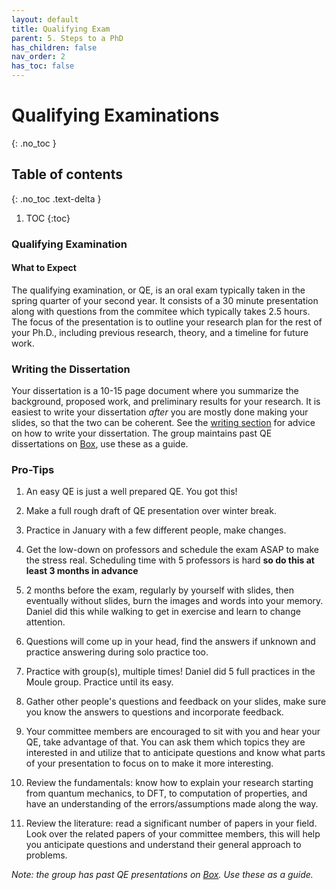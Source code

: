 ```yaml
---
layout: default
title: Qualifying Exam
parent: 5. Steps to a PhD
has_children: false
nav_order: 2
has_toc: false
---
```


# Qualifying Examinations

{: .no_toc }

## Table of contents

{: .no_toc .text-delta }

1. TOC
{:toc}

### Qualifying Examination

#### What to Expect

The qualifying examination, or QE, is an oral exam typically taken in the spring quarter of your second year.
It consists of a 30 minute presentation along with questions from the commitee which typically takes 2.5 hours.
The focus of the presentation is to outline your research plan for the rest of your Ph.D., including previous research,
theory, and a timeline for future work.

### Writing the Dissertation

Your dissertation is a 10-15 page document where you summarize the background, proposed work, and preliminary results for your research. It is easiest to write your dissertation *after* you are mostly done making your slides, so that the two can be coherent. See the [writing section](Writing.md) for advice on how to write your dissertation. The group maintains past QE dissertations on [Box](https://ucdavis.app.box.com/folder/80871253566), use these as a guide.

### Pro-Tips

1. An easy QE is just a well prepared QE. You got this!

2. Make a full rough draft of QE presentation over winter break.

3. Practice in January with a few different people, make changes.

4. Get the low-down on professors and schedule the exam ASAP to make the stress real. Scheduling time with 5 professors is hard **so do this at least 3 months in advance**

5. 2 months before the exam, regularly by yourself with slides, then eventually without slides, burn the images and words into your memory. Daniel did this while walking to get in exercise and learn to change attention.

6. Questions will come up in your head, find the answers if unknown and practice answering during solo practice too.

7. Practice with group(s), multiple times! Daniel did 5 full practices in the Moule group. Practice until its easy.

8. Gather other people's questions and feedback on your slides, make sure you know the answers to questions and incorporate feedback.

9. Your committee members are encouraged to sit with you and hear your QE, take advantage of that. You can ask them which topics they are interested in and utilize that to anticipate questions and know what parts of your presentation to focus on to make it more interesting.

10. Review the fundamentals: know how to explain your research starting from quantum mechanics, to DFT, to computation of properties, and have an understanding of the errors/assumptions made along the way.

11. Review the literature: read a significant number of papers in your field. Look over the related papers of your committee members, this will help you anticipate questions and understand their general approach to problems.

*Note: the group has past QE presentations on [Box](https://ucdavis.app.box.com/folder/80871253566). Use these as a guide.*

